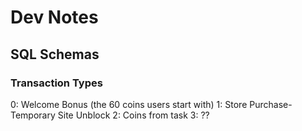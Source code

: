 # Dev Notes

## SQL Schemas
### Transaction Types
0: Welcome Bonus (the 60 coins users start with)
1: Store Purchase- Temporary Site Unblock
2: Coins from task
3: ??